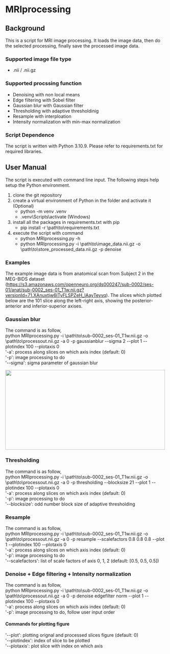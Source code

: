 # MRIprocessing

## Background
This is a script for MRI image processing. It loads the image data, then do the selected processing, finally save the processed image data.

### Supported image file type
- .nii / .nii.gz

### Supported procssing function
- Denoising with non local means
- Edge filtering with Sobel filter
- Gaussian blur with Gaussian filter
- Thresholding with adaptive thresholdinig
- Resample with interploation
- Intensity normalization with min-max normalization

### Script Dependence
The script is written with Python 3.10.9. Please refer to requirements.txt for required libraries.

## User Manual
The script is executed with command line input. The following steps help setup the Python environment.
1. clone the git repository
2. create a virtual environment of Python in the folder and activate it (Optional)
   - python -m venv .venv
   - .venv\Scripts\activate (Windows)
3. install all the packages in requirements.txt with pip
   - pip install -r \path\to\requirements.txt
4. execute the script with command
   - python MRIprocessing.py -h
   - python MRIprocessing.py -i \path\to\image_data.nii.gz -o \path\to\store_processed_data.nii.gz -p denoise

### Examples
The example image data is from anatomical scan from Subject 2 in the MEG-BIDS dataset (https://s3.amazonaws.com/openneuro.org/ds000247/sub-0002/ses-01/anat/sub-0002_ses-01_T1w.nii.gz?versionId=71.XAnuxtjw6ITyFLSPZeH_lAayTeyvq). The slices which plotted below are the 101 slice along the left-right axis, showing the posterior-anterior and inferior-superior axises.

### Gaussian blur
The command is as follow,  
python MRIprocessing.py -i \path\to\sub-0002_ses-01_T1w.nii.gz -o \path\to\processout.nii.gz -a 0 -p gaussianblur --sigma 2 --plot 1 --plotindex 100 --plotaxis 0  
'-a': process along slices on which axis index (default: 0)  
'-p': image processing to do  
'--sigma': sigma parameter of gaussian blur

<img src="https://github.com/user-attachments/assets/3c338cf1-ee3f-490c-8c25-474c5d6e33e2" width="500" height="250">

### Thresholding
The command is as follow,  
python MRIprocessing.py -i \path\to\sub-0002_ses-01_T1w.nii.gz -o \path\to\processout.nii.gz -a 0 -p thresholding --blocksize 21 --plot 1 --plotindex 100 --plotaxis 0  
'-a': process along slices on which axis index (default: 0)  
'-p': image processing to do  
'--blocksize': odd number block size of adaptive thresholding

### Resample
The command is as follow,  
python MRIprocessing.py -i \path\to\sub-0002_ses-01_T1w.nii.gz -o \path\to\processout.nii.gz -a 0 -p resample --scalefactors 0.8 0.8 0.8 --plot 1 --plotindex 100 --plotaxis 0  
'-a': process along slices on which axis index (default: 0)  
'-p': image processing to do  
'--scalefactors': list of scale factors of axis 0, 1, 2 (default: [0.5, 0.5, 0.5])

### Denoise + Edge filtering + Intensity normalization
The command is as follow,  
python MRIprocessing.py -i \path\to\sub-0002_ses-01_T1w.nii.gz -o \path\to\processout.nii.gz -a 0 -p denoise edgefilter norm --plot 1 --plotindex 100 --plotaxis 0  
'-a': process along slices on which axis index (default: 0)  
'-p': image processing to do, follow user input order

#### Commands for plotting figure
'--plot': plotting orignal and processed slices figure (default: 0)  
'--plotindex': index of slice to be plotted  
'--plotaxis': plot slice with index on which axis 

